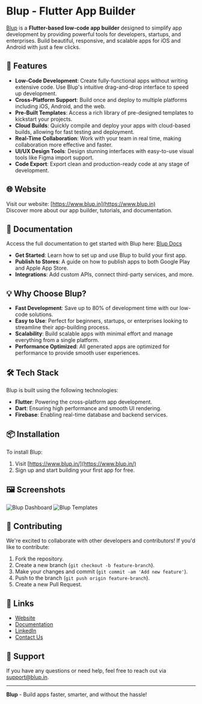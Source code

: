 # Blup - Flutter App Builder

[Blup](https://www.blup.in/) is a **Flutter-based low-code app builder** designed to simplify app development by providing powerful tools for developers, startups, and enterprises. Build beautiful, responsive, and scalable apps for iOS and Android with just a few clicks.

## 🚀 Features

- **Low-Code Development**: Create fully-functional apps without writing extensive code. Use Blup's intuitive drag-and-drop interface to speed up development.
- **Cross-Platform Support**: Build once and deploy to multiple platforms including iOS, Android, and the web.
- **Pre-Built Templates**: Access a rich library of pre-designed templates to kickstart your projects.
- **Cloud Builds**: Quickly compile and deploy your apps with cloud-based builds, allowing for fast testing and deployment.
- **Real-Time Collaboration**: Work with your team in real time, making collaboration more effective and faster.
- **UI/UX Design Tools**: Design stunning interfaces with easy-to-use visual tools like Figma import support.
- **Code Export**: Export clean and production-ready code at any stage of development.

## 🌐 Website

Visit our website: [https://www.blup.in](https://www.blup.in)  
Discover more about our app builder, tutorials, and documentation.

## 📄 Documentation

Access the full documentation to get started with Blup here: [Blup Docs](https://docs.blup.in/)

- **Get Started**: Learn how to set up and use Blup to build your first app.
- **Publish to Stores**: A guide on how to publish apps to both Google Play and Apple App Store.
- **Integrations**: Add custom APIs, connect third-party services, and more.

## 💡 Why Choose Blup?

- **Fast Development**: Save up to 80% of development time with our low-code solutions.
- **Easy to Use**: Perfect for beginners, startups, or enterprises looking to streamline their app-building process.
- **Scalability**: Build scalable apps with minimal effort and manage everything from a single platform.
- **Performance Optimized**: All generated apps are optimized for performance to provide smooth user experiences.

## 🛠️ Tech Stack

Blup is built using the following technologies:

- **Flutter**: Powering the cross-platform app development.
- **Dart**: Ensuring high performance and smooth UI rendering.
- **Firebase**: Enabling real-time database and backend services.

## 📦 Installation

To install Blup:

1. Visit [https://www.blup.in/](https://www.blup.in/)
2. Sign up and start building your first app for free.

## 🖼️ Screenshots

![Blup Dashboard](https://framerusercontent.com/images/nBtF1n8AOclSRvE9cDyHQcemQzU.png)
![Blup Templates](https://framerusercontent.com/images/4kLY9fyK8IJg08gkp4GrsOeBs.jpg?scale-down-to=1024)

## 🤝 Contributing

We're excited to collaborate with other developers and contributors! If you'd like to contribute:

1. Fork the repository.
2. Create a new branch (`git checkout -b feature-branch`).
3. Make your changes and commit (`git commit -am 'Add new feature'`).
4. Push to the branch (`git push origin feature-branch`).
5. Create a new Pull Request.

## 🔗 Links

- [Website](https://www.blup.in/)
- [Documentation](https://docs.blup.in/)
- [LinkedIn](https://www.linkedin.com/company/blup)
- [Contact Us](mailto:support@blup.in)

## 📧 Support

If you have any questions or need help, feel free to reach out via [support@blup.in](mailto:support@blup.in).

---

**Blup** - Build apps faster, smarter, and without the hassle!
